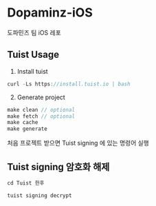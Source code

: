 # Dopaminz-iOS
도파민즈 팀 iOS 레포

## Tuist Usage
1. Install tuist
 
```swift
curl -Ls https://install.tuist.io | bash 
```
2. Generate project

```swift
make clean // optional
make fetch // optional
make cache
make generate
```

처음 프로젝트 받으면 Tuist signing 에 있는 명령어 실행</br> 

## Tuist signing 암호화 해제 

```swift
cd Tuist 한후

tuist signing decrypt
```

